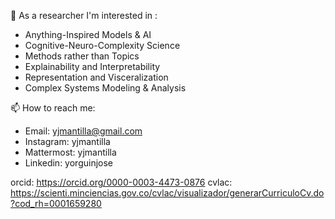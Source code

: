 
<!--
### Hi there 👋

**yjmantilla/yjmantilla** is a ✨ _special_ ✨ repository because its `README.md` (this file) appears on your GitHub profile.

Here are some ideas to get you started:

- 🔭 I’m currently working on ...
- 🌱 I’m currently learning ...
- 👯 I’m looking to collaborate on ...
- 🤔 I’m looking for help with ...
- 💬 Ask me about ...
- 📫 How to reach me: ...
- 😄 Pronouns: ...
- ⚡ Fun fact: ...
-->

🤔 As a researcher I'm interested in :

- Anything-Inspired Models & AI
- Cognitive-Neuro-Complexity Science
- Methods rather than Topics
- Explainability and Interpretability
- Representation and Visceralization
- Complex Systems Modeling & Analysis

📫 How to reach me:

- Email: yjmantilla@gmail.com
- Instagram: yjmantilla
- Mattermost: yjmantilla
- Linkedin: yorguinjose

orcid: https://orcid.org/0000-0003-4473-0876
cvlac: https://scienti.minciencias.gov.co/cvlac/visualizador/generarCurriculoCv.do?cod_rh=0001659280
